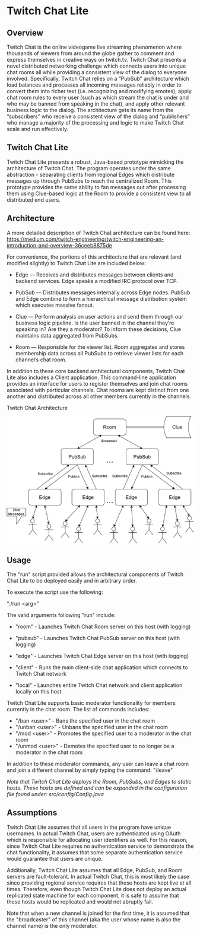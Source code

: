 # Twitch Chat Lite

## Overview
Twitch Chat is the online videogame live streaming phenomenon where thousands of viewers from around the globe gather to comment and express themselves in creative ways on twitch.tv. Twitch Chat presents a novel distributed networking challenge which connects users into unique chat rooms all while providing a consistent view of the dialog to everyone involved.  Specifically, Twitch Chat relies on a “PubSub” architecture which load balances and processes all incoming messages reliably in order to convert them into richer text (i.e. recognizing and modifying emotes), apply chat room rules to every user (such as which stream the chat is under and who may be banned from speaking in the chat), and apply other relevant business logic to the dialog. The architecture gets its name from the “subscribers” who receive a consistent view of the dialog and “publishers” who manage a majority of the processing and logic to make Twitch Chat scale and run effectively. 

## Twitch Chat Lite
Twitch Chat Lite presents a robust, Java-based prototype mimicking the architecture of Twitch Chat.  The program operates under the same abstraction - separating clients from regional Edges which distribute messages up through PubSubs to reach the centralized Room.  This prototype provides the same ability to fan messages out after processing them using Clue-based logic at the Room to provide a consistent view to all distributed end users.

## Architecture
A more detailed description of Twitch Chat architecture can be found here: https://medium.com/twitch-engineering/twitch-engineering-an-introduction-and-overview-36ceeb8875de

For convenience, the portions of this architecture that are relevant (and modified slightly) to Twitch Chat Lite are included below:
* Edge — Receives and distributes messages between clients and backend services. Edge speaks a modified IRC protocol over TCP.

* PubSub — Distributes messages internally across Edge nodes. PubSub and Edge combine to form a hierarchical message distribution system which executes massive fanout.

* Clue — Perform analysis on user actions and send them through our business logic pipeline. Is the user banned in the channel they’re speaking in? Are they a moderator? To inform these decisions, Clue maintains data aggregated from PubSubs.

* Room — Responsible for the viewer list. Room aggregates and stores membership data across all PubSubs to retrieve viewer lists for each channel’s chat room.

In addition to these core backend architectural components, Twitch Chat Lite also includes a Client application.  This command-line application provides an interface for users to register themselves and join chat rooms associated with particular channels.  Chat rooms are kept distinct from one another and distributed across all other members currently in the channels.

Twitch Chat Architecture

![Twitch Chat Architecture](resources/twitch_architecture_diagram.png)

## Usage
The "run" script provided allows the architectural components of Twitch Chat Lite to be deployed easily and in arbitrary order.

To execute the script use the following:

"./run \<arg>"

The valid arguments following "run" include:

* "room" - Launches Twitch Chat Room server on this host (with logging)
* "pubsub" - Launches Twitch Chat PubSub server on this host (with 
logging)
* "edge" - Launches Twitch Chat Edge server on this host (with logging)
* "client" - Runs the main client-side chat application which connects to Twitch Chat network

* "local" - Launches entire Twitch Chat network and client application locally on this host

Twitch Chat Lite supports basic moderator functionality for members currently in the chat room.  The list of commands includes:

* "/ban \<user>" - Bans the specified user in the chat room
* "/unban \<user>" - Unbans the specified user in the chat room
* "/mod \<user>" - Promotes the specified user to a moderator in the chat room
* "/unmod \<user>" - Demotes the specified user to no longer be a moderator in the chat room

In addition to these moderator commands, any user can leave a chat room and join a different channel by simply typing the command: "/leave"

*Note that Twitch Chat Lite deploys the Room, PubSubs, and Edges to static hosts.  These hosts are defined and can be expanded in the configuration file found under: src/config/Config.java*

## Assumptions
Twitch Chat Lite assumes that all users in the program have unique usernames.  In actual Twitch Chat, users are authenticated using OAuth which is responsible for allocating user identifiers as well.  For this reason, since Twitch Chat Lite requires no authentication service to demonstrate the chat functionality, it assumes that some separate authentication service would guarantee that users are unique.

Additionally, Twitch Chat Lite assumes that all Edge, PubSub, and Room servers are fault-tolerant.  In actual Twitch Chat, this is most likely the case since providing regional service requires that these hosts are kept live at all times.  Therefore, even though Twitch Chat Lite does not deploy an actual replicated state machine for each component, it is safe to assume that these hosts would be replicated and would not abruptly fail.

Note that when a new channel is joined for the first time, it is assumed that the "broadcaster" of this channel (aka the user whose name is also the channel name) is the only moderator.